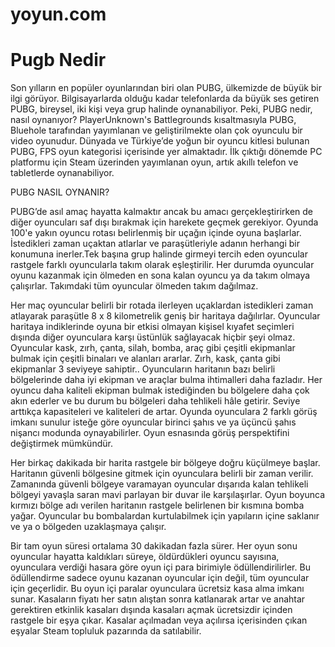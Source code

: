 # yoyun.com
<!doctype html>
<html>
 <head>
  <meta charset="utf-8">
  <title>Pugb Nedir</title>
 </head>
 <body>
  
 </body>
</html>
<h1>Pugb Nedir</h1>
<p>Son yılların en popüler oyunlarından biri olan PUBG, ülkemizde de büyük bir ilgi görüyor. Bilgisayarlarda olduğu kadar telefonlarda da büyük ses getiren PUBG, bireysel, iki kişi veya grup halinde oynanabiliyor. Peki, PUBG nedir, nasıl oynanıyor?
PlayerUnknown's Battlegrounds kısaltmasıyla PUBG, Bluehole tarafından yayımlanan ve geliştirilmekte olan çok oyunculu bir video oyunudur. Dünyada ve Türkiye’de yoğun bir oyuncu kitlesi bulunan PUBG, FPS oyun kategorisi içerisinde yer almaktadır. İlk çıktığı dönemde PC platformu için Steam üzerinden yayımlanan oyun, artık akıllı telefon ve tabletlerde oynanabiliyor.

PUBG NASIL OYNANIR?

PUBG’de asıl amaç hayatta kalmaktır ancak bu amacı gerçekleştirirken de diğer oyuncuları saf dışı bırakmak için harekete geçmek gerekiyor. Oyunda 100'e yakın oyuncu rotası belirlenmiş bir uçağın içinde oyuna başlarlar. İstedikleri zaman uçaktan atlarlar ve paraşütleriyle adanın herhangi bir konumuna inerler.Tek başına grup halinde girmeyi tercih eden oyuncular rastgele farklı oyuncularla takım olarak eşleştirilir. Her durumda oyuncular oyunu kazanmak için ölmeden en sona kalan oyuncu ya da takım olmaya çalışırlar. Takımdaki tüm oyuncular ölmeden takım dağılmaz.

Her maç oyuncular belirli bir rotada ilerleyen uçaklardan istedikleri zaman atlayarak paraşütle 8 x 8 kilometrelik geniş bir haritaya dağılırlar. Oyuncular haritaya indiklerinde oyuna bir etkisi olmayan kişisel kıyafet seçimleri dışında diğer oyunculara karşı üstünlük sağlayacak hiçbir şeyi olmaz. Oyuncular kask, zırh, çanta, silah, bomba, araç gibi çeşitli ekipmanlar bulmak için çeşitli binaları ve alanları ararlar. Zırh, kask, çanta gibi ekipmanlar 3 seviyeye sahiptir.. Oyuncuların haritanın bazı belirli bölgelerinde daha iyi ekipman ve araçlar bulma ihtimalleri daha fazladır. Her oyuncu daha kaliteli ekipman bulmak istediğinden bu bölgelere daha çok akın ederler ve bu durum bu bölgeleri daha tehlikeli hâle getirir. Seviye arttıkça kapasiteleri ve kaliteleri de artar. Oyunda oyunculara 2 farklı görüş imkanı sunulur isteğe göre oyuncular birinci şahıs ve ya üçüncü şahıs nişancı modunda oynayabilirler. Oyun esnasında görüş perspektifini değiştirmek mümkündür.

Her birkaç dakikada bir harita rastgele bir bölgeye doğru küçülmeye başlar. Haritanın güvenli bölgesine gitmek için oyunculara belirli bir zaman verilir. Zamanında güvenli bölgeye varamayan oyuncular dışarıda kalan tehlikeli bölgeyi yavaşla saran mavi parlayan bir duvar ile karşılaşırlar. 
Oyun boyunca kırmızı bölge adı verilen haritanın rastgele belirlenen bir kısmına bomba yağar. Oyuncular bu bombalardan kurtulabilmek için yapıların içine saklanır ve ya o bölgeden uzaklaşmaya çalışır.

Bir tam oyun süresi ortalama 30 dakikadan fazla sürer. Her oyun sonu oyuncular hayatta kaldıkları süreye, öldürdükleri oyuncu sayısına, oyunculara verdiği hasara göre oyun içi para birimiyle ödüllendirilirler. Bu ödüllendirme sadece oyunu kazanan oyuncular için değil, tüm oyuncular için geçerlidir. Bu oyun içi paralar oyunculara ücretsiz kasa alma imkanı sunar. Kasaların fiyatı her satın alıştan sonra katlanarak artar ve anahtar gerektiren etkinlik kasaları dışında kasaları açmak ücretsizdir içinden rastgele bir eşya çıkar. Kasalar açılmadan veya açılırsa içerisinden çıkan eşyalar Steam topluluk pazarında da satılabilir.</p>
